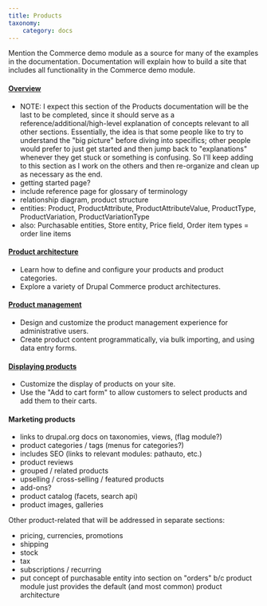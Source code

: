```yaml
---
title: Products
taxonomy:
    category: docs
---
```


Mention the Commerce demo module as a source for many of the examples in the documentation. Documentation will explain how to build a site that includes all functionality in the Commerce demo module.

#### [Overview](01.overview)
- NOTE: I expect this section of the Products documentation will be the last to be completed, since it should serve as a reference/additional/high-level explanation of concepts relevant to all other sections. Essentially, the idea is that some people like to try to understand the "big picture" before diving into specifics; other people would prefer to just get started and then jump back to "explanations" whenever they get stuck or something is confusing. So I'll keep adding to this section as I work on the others and then re-organize and clean up as necessary as the end.
- getting started page?
- include reference page for glossary of terminology
- relationship diagram, product structure
- entities: Product, ProductAttribute, ProductAttributeValue, ProductType, ProductVariation, ProductVariationType
- also: Purchasable entities, Store entity, Price field, Order item types = order line items

#### [Product architecture](02.product-architecture)
- Learn how to define and configure your products and product categories.
- Explore a variety of Drupal Commerce product architectures.

#### [Product management](03.product-management)
- Design and customize the product management experience for administrative users.
- Create product content programmatically, via bulk importing, and using data entry forms.

#### [Displaying products](04.displaying-products)
- Customize the display of products on your site.
- Use the "Add to cart form" to allow customers to select products and add them to their carts.

#### Marketing products
- links to drupal.org docs on taxonomies, views, (flag module?)
- product categories / tags (menus for categories?)
- includes SEO (links to relevant modules: pathauto, etc.)
- product reviews
- grouped / related products
- upselling / cross-selling / featured products
- add-ons?
- product catalog (facets, search api)
- product images, galleries

Other product-related that will be addressed in separate sections:
- pricing, currencies, promotions
- shipping
- stock
- tax
- subscriptions / recurring
- put concept of purchasable entity into section on "orders" b/c product module just provides the default (and most common) product architecture

